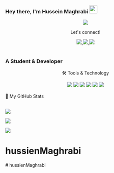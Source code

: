### Hey there, I'm  Hussein Maghrabi <img src="https://media.giphy.com/media/hvRJCLFzcasrR4ia7z/giphy.gif" height="25px" width="25px">

<p align="center"><img src="https://img.shields.io/badge/I'm Laravel Dveloper-F05340?style=for-the-badge&logo=laravel&logoColor=white" /> </p>


<div align="center">
<p align="center">Let's connect!</p>

<a href="https://www.instagram.com/hussien.maghrabi/">
    <img src="https://img.shields.io/badge/Instagram-E4405F?style=for-the-badge&logo=instagram&logoColor=white" />
</a>

<a href="https://www.linkedin.com/in/hussein-maghrabi/">
    <img src="https://img.shields.io/badge/linkedin-%230077B5.svg?&style=for-the-badge&logo=linkedin&logoColor=white" />
</a>


<a href="https://www.facebook.com/Hussien.Elmaghrabi">
    <img src="https://img.shields.io/badge/Facebook-1877F2?style=for-the-badge&logo=facebook&logoColor=white" />
</a>

</div>

<br>


### A Student & Developer


<div align="center">
<p align="center">🛠 Tools & Technology</p>

<img src="https://img.shields.io/badge/laravel-F05340?style=for-the-badge&logo=laravel&logoColor=white" />
<img src="https://img.shields.io/badge/php-336699?style=for-the-badge&logo=php&logoColor=white" />
<img src="https://img.shields.io/badge/mysql-white?style=for-the-badge&logo=mysql&logoColor=black" />
<img src="https://img.shields.io/badge/JS-FFD43B?style=for-the-badge&logo=javascript&logoColor=darkgreen" />
<img src="https://img.shields.io/badge/Git-F05032?style=for-the-badge&logo=git&logoColor=white" />
<img src="https://img.shields.io/badge/bootstrap-602C50?style=for-the-badge&logo=bootstrap&logoColor=white" />

</div>

<br>

<summary>📝 My GitHub Stats</summary>
<br>

![](https://github-readme-stats.vercel.app/api?username=HussienMaghrabi&theme=gotham)


![](https://github-readme-stats.vercel.app/api/top-langs?username=HussienMaghrabi&show_icons=true&locale=en&layout=compact)


![](https://visitor-badge.glitch.me/badge?page_id=HussienMaghrabi&left_color=green&right_color=redhttps://visitor-badge.glitch.me/badge?page_id=HussienMaghrabi&left_color=green&right_color=red)

# hussienMaghrabi
#   h u s s i e n M a g h r a b i  
 